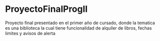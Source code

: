 # ProyectoFinalProgII
 Proyecto final presentado en el primer año de cursado, donde la tematica es una biblioteca la cual tiene funcionalidad de alquiler de libros, fechas limites y avisos de alerta
